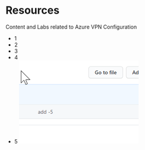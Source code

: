 # Resources
Content and Labs related to Azure VPN Configuration
- 1
- 2
- 3
- 4
- 5
![](2021-01-29-18-44-48.png)